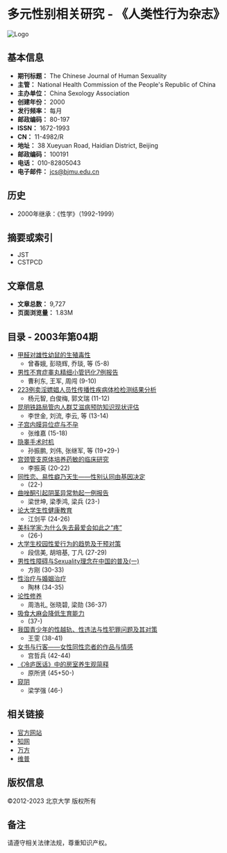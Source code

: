 # 多元性别相关研究 - 《人类性行为杂志》

![Logo](/web/images/logo.png)

## 基本信息

- **期刊标题：** The Chinese Journal of Human Sexuality
- **主管：** National Health Commission of the People's Republic of China
- **主办单位：** China Sexology Association
- **创建年份：** 2000
- **发行频率：** 每月
- **邮政编码：** 80-197
- **ISSN：** 1672-1993
- **CN：** 11-4982/R
- **地址：** 38 Xueyuan Road, Haidian District, Beijing
- **邮政编码：** 100191
- **电话：** 010-82805043
- **电子邮件：** jcs@bjmu.edu.cn

## 历史

- 2000年继承：《性学》（1992-1999）

## 摘要或索引

- JST
- CSTPCD

## 文章信息

- **文章总数：** 9,727
- **页面浏览量：** 1.83M

## 目录 - 2003年第04期

- [甲醛对雄性幼鼠的生殖毒性](https://www.example.com/article/info?aid=310340619) 
    - 曾春娥, 彭晓辉, 乔琰, 等 (5-8)
- [男性不育症睾丸精细小管钙化7例报告](https://www.example.com/article/info?aid=310340620) 
    - 曹利东, 王军, 周闯 (9-10)
- [223例卖淫嫖娼人员性传播性疾病体检检测结果分析](https://www.example.com/article/info?aid=310351047) 
    - 杨元智, 白俊梅, 郭文瑞 (11-12)
- [昆明铁路局管内人群艾滋病预防知识现状评估](https://www.example.com/article/info?aid=310351048) 
    - 李世金, 刘流, 李云, 等 (13-14)
- [子宫内膜异位症与不孕](https://www.example.com/article/info?aid=310351049) 
    - 张维嘉 (15-18)
- [隐睾手术时机](https://www.example.com/article/info?aid=310351050) 
    - 孙振鹏, 刘伟, 张继军, 等 (19+29-)
- [宫颈管支原体培养药敏的临床研究](https://www.example.com/article/info?aid=310351051) 
    - 李振英 (20-22)
- [同性恋、易性癖乃天生——性别认同由基因决定](https://www.example.com/article/info?aid=310351052) 
    - (22-)
- [曲唑酮引起阴茎异常勃起一例报告](https://www.example.com/article/info?aid=310351053) 
    - 梁世坤, 梁季鸿, 梁兵 (23-)
- [论大学生性健康教育](https://www.example.com/article/info?aid=310340621) 
    - 江剑平 (24-26)
- [美科学家:为什么失去最爱会如此之“疼”](https://www.example.com/article/info?aid=310340622) 
    - (26-)
- [大学生校园性爱行为的趋势及干预对策](https://www.example.com/article/info?aid=310340623) 
    - 段信美, 胡培基, 丁凡 (27-29)
- [男性性障碍与Sexuality理念在中国的普及(一)](https://www.example.com/article/info?aid=310340624) 
    - 方刚 (30-33)
- [性治疗与婚姻治疗](https://www.example.com/article/info?aid=310340625) 
    - 陶林 (34-35)
- [论性修养](https://www.example.com/article/info?aid=310340626) 
    - 周浩礼, 张晓碧, 梁勋 (36-37)
- [吸食大麻会降低生育能力](https://www.example.com/article/info?aid=310340627) 
    - (37-)
- [我国青少年的性越轨、性违法与性犯罪问题及其对策](https://www.example.com/article/info?aid=310340628) 
    - 王雯 (38-41)
- [女书与行客——女性同性恋者的作品与情感](https://www.example.com/article/info?aid=310340629) 
    - 宫哲兵 (42-44)
- [《冷庐医话》中的房室养生观简释](https://www.example.com/article/info?aid=310340630) 
    - 原所贤 (45+50-)
- [窥阴](https://www.example.com/article/info?aid=310340631) 
    - 梁学强 (46-)

## 相关链接

- [官方网站](http://www.zgxkxzzs.com)
- [知网](http://navi.cnki.net/knavi/JournalDetail?pcode=CJFD&pykm=XKXZ)
- [万方](https://www.wanfangdata.com.cn/sns/perio/zgxkx)
- [维普](https://qikan.cqvip.com/Qikan/Journal/Summary?kind=1&gch=85334A)

## 版权信息
©2012-2023 北京大学 版权所有

## 备注
请遵守相关法律法规，尊重知识产权。
<!-- tcd_original_link https://ccj.pku.edu.cn/journal/info?jid=101089&volumeNo=&issueNo=04&viid=12629570 -->
